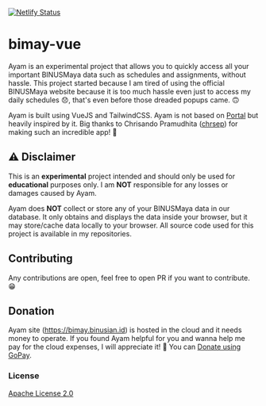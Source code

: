 [![Netlify Status](https://api.netlify.com/api/v1/badges/7b5f602d-c16e-4aa5-b5d9-8f6075e000a2/deploy-status)](https://app.netlify.com/sites/dreamy-einstein-53682c/deploys)

# bimay-vue
Ayam is an experimental project that allows you to quickly access all your important BINUSMaya data such as schedules and assignments, without hassle. This project started because I am tired of using the official BINUSMaya website because it is too much hassle even just to access my daily schedules 😞, that's even before those dreaded popups came. 🙃

Ayam is built using VueJS and TailwindCSS. Ayam is not based on [Portal](https://github.com/chrsep/Kingfish) but heavily inspired by it. Big thanks to Chrisando Pramudhita ([chrsep](https://github.com/chrsep)) for making such an incredible app! 🎉

## ⚠️ Disclaimer
This is an **experimental** project intended and should only be used for **educational** purposes only. I am **NOT** responsible for any losses or damages caused by Ayam.

Ayam does **NOT** collect or store any of your BINUSMaya data in our database. It only obtains and displays the data inside your browser, but it may store/cache data locally to your browser. All source code used for this project is available in my repositories.

## Contributing
Any contributions are open, feel free to open PR if you want to contribute. 😁

## Donation
Ayam site (https://bimay.binusian.id) is hosted in the cloud and it needs money to operate. If you found Ayam helpful for you and wanna help me pay for the cloud expenses, I will appreciate it! 🙏  You can [Donate using GoPay](https://imgur.com/a/QGHnj2L).

### License
[Apache License 2.0](https://www.apache.org/licenses/LICENSE-2.0)
